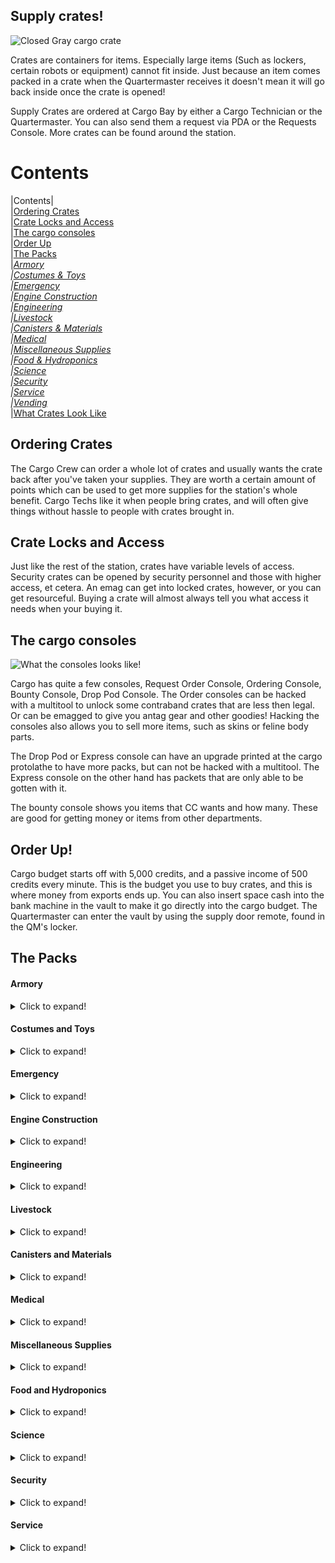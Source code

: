 ## Supply crates!
![Closed Gray cargo crate](https://cdn.discordapp.com/attachments/661373537461993474/661373554880675879/unknown.png "Closed Basic Cargo Crate")

Crates are containers for items. Especially large items (Such as lockers, certain robots or equipment) cannot fit inside. Just because an item comes packed in a crate when the Quartermaster receives it doesn't mean it will go back inside once the crate is opened!

Supply Crates are ordered at Cargo Bay by either a Cargo Technician or the Quartermaster. You can also send them a request via PDA or the Requests Console. More crates can be found around the station.

# Contents
|Contents|
</br>
|[Ordering Crates](#ordering-crates)</br>
|[Crate Locks and Access](#crate-locks-and-access)</br>
|[The cargo consoles](#the-cargo-consoles)</br>
|[Order Up](#order-up)</br>
|[The Packs](#the-packs)</br>
|*[Armory](#armory)</br>
|[Costumes & Toys](#costumes-and-toys)</br>
|[Emergency](#emergency)</br>
|[Engine Construction](#engine-construction)</br>
|[Engineering](#engineering)</br>
|[Livestock](#the-packs)</br>
|[Canisters & Materials](#canisters-and-materials)</br>
|[Medical](#medical)</br>
|[Miscellaneous Supplies](#miscellaneous-supplies)</br>
|[Food & Hydroponics](#food-and-hydroponics)</br>
|[Science](#science)</br>
|[Security](#security)</br>
|[Service](#service)</br>
|[Vending](#vending)*</br>
|[What Crates Look Like](#what-crates-look-like)

## Ordering Crates
The Cargo Crew can order a whole lot of crates and usually wants the crate back after you've taken your supplies. They are worth a certain amount of points which can be used to get more supplies for the station's whole benefit. Cargo Techs like it when people bring crates, and will often give things without hassle to people with crates brought in.

## Crate Locks and Access
Just like the rest of the station, crates have variable levels of access. Security crates can be opened by security personnel and those with higher access, et cetera. An emag can get into locked crates, however, or you can get resourceful. Buying a crate will almost always tell you what access it needs when your buying it.

## The cargo consoles
![What the consoles looks like!](https://cdn.discordapp.com/attachments/661373537461993474/661429881372147748/unknown.png "Each console")

Cargo has quite a few consoles, Request Order Console, Ordering Console, Bounty Console, Drop Pod Console.
The Order consoles can be hacked with a multitool to unlock some contraband crates that are less then legal. Or can be emagged to give you antag gear and other goodies! Hacking the consoles also allows you to sell more items, such as skins or feline body parts.

The Drop Pod or Express console can have an upgrade printed at the cargo protolathe to have more packs, but can not be hacked with a multitool. The Express console on the other hand has packets that are only able to be gotten with it.

The bounty console shows you items that CC wants and how many. These are good for getting money or items from other departments.

## Order Up!

Cargo budget starts off with 5,000 credits, and a passive income of 500 credits every minute. This is the budget you use to buy crates, and this is where money from exports ends up. You can also insert space cash into the bank machine in the vault to make it go directly into the cargo budget. The Quartermaster can enter the vault by using the supply door remote, found in the QM's locker.

## The Packs

#### Armory

<details>
  <summary>Click to expand!</summary>
 
|Name                                            |Cost|Contents                          |Access Required|Notes                                      |
|:----------------------- |:--------------------------|:---------------|:------------------------------------------|:--|
|Bulletproof Armor Crate                         |1250|Bullet Proof Vests - 3             |Armory         |                                           |
|Bulletproof Helmet Crate                        |1250|Bullet Proof Helmet - 3            |Armory         |                                           |
|Chemical Implants Crate                         |1700|Remote Chemical implants - 5       |Armory         |Comes with an implanter in the box         |
|Combat Knives Crate                             |3200|Combat Knifes - 3                  |Armory         |                                           |
|Combat Shotguns Crate                           |8000|Automatic Combat Shotgun - 3 </br> Bandolier - 3 </br> Box of 12g - 1 </br> Box of Buckshot - 1 |Armory|The shotguns themselves come pre-loaded, just needs to be chambered|
|DRAGnet gun Crate                               |3250|DRAGnet gun - 2                    |Armory         |                                           |
|Energy Guns Crate                               |3250|Energy Gun - 3                     |Armory         |                                           |
|Exile Implants Crate                            |1050|Exile implant - 5                  |Armory         |Comes with an implanter in the box, useless without admins to make an away mission                                                                                            |
|Mindshield Implants Crate                       |4000|Mindshield Implants - 3            |Armory         |Likely will end up needing 3-4 of these in convertion based game mode.                                                                                                   |
|Tracking Implants Crate                         |1050|Tracking Implant - 4 </br> .38 TRAC reloaders - 3              |Armory         | Comes with an implanter in the box        |
|Incendiary Weapons Crate                        |1750|Fully made flamer - 1 </br> Plasma tank - 3 </br> Box of Dragon Breath - 1 <br/> Grenade Incendiary - 3                                                                       |Heads |Flamer doesn't come loaded.                  |
|Personal Miniature Energy Guns                  |3000|Miniature Energy gun - 3           |Armory         |                                           |
|Reflector Vest Crate                            |2000|Reflector Vest       - 2           |Armory         |Shockingly cheap traitor goal              |
|Riot Armor Crate                                |1750|Riot Vests - 3                     |Armory         |                                           |
|Riot Helmets Crate                              |1750|Riot Helmets - 3                   |Armory         |                                           |
|Riot Shields Crate                              |2200|Riot Shields  - 3                  |Armory         |                                           |
|Riot Shotgun Crate                              |6500|Riot Shotgun  - 3        </br> Box of rubber shot - 1   </br> Box of Beanbag - 1                                                                                        |Armory|The shotguns themselves come pre-loaded, just needs to be chambered |
|Russian Surplus Crate                           |5000|Ration Pack</br>Stripper Clip (7.62mm)</br>Ammo Storge Toolbox</br>Russian Armor Vest</br>Russian Armor Helmet</br>Russian Shoes</br>Combat Gloves</br>Sovit Jumpsuit</br>Sovit Turtleneck Jumpsuit</br>Russian Balaclava</br>Russian Ushanka</br>Russian Coat</br>Bolt Action Rifle              |Armory & Console Needs to be hacked|Only picks ten items inside the crate.   |
|SWAT Crate                                      |6000|NT Swat Helmets  - 2 </br> SWAT Suits - 2 </br> Combat gloves - 2 </br> SWAT sec Hailers - 2 </br> Combat Belt - 2 |Armory         |The SWAT suit and helmets are space proof  |
|SWAT tatical tasers Crate                       |7000|SWAT Tasers  - 2                   |Armory        |                                           |
|WoodStock Classic Shotguns Crate                |3000|Four Round shotgun  - 3            |Armory         |Already loaded but needs to be chambered       |
|WT-550 Semi-Auto Rifle Crate                    |2550|WT-550 Semi Auto rifle   - 2       |Armory        |Pre loaded with lethals                    |
|WT-550 Semi-Auto SMG Ammo Crate                 |1750|WT-550 rifle Lethal Ammo  - 4      |Armory        |                                           |
|WT-550 Semi-Auto SMG Non-Lethal Ammo Crate      |1750|WT-550 rifle None Lethal Ammo  - 4 |Armory        |                                           |
|WT-550 Semi-Auto SMG Special Ammo Crate         |3000|WT-550 rifle Incendiary Ammo  - 2  </br> WT-550 rifle AP Ammo  - 2 |Armory        |                                           |                                         |
</details>

#### Costumes and Toys
<details>
  <summary>Click to expand!</summary>
 
|Name                                            |Cost|Contents                          |Access Required|Notes|
|:----------------------- |:--------------------------|:---------------|:------------------------------------------|:--|
|Collectable Hats Crate                         |20000|Collectable Hat That can be one of -</br>Chef</br>Paper</br>Tophat</br>Captain</br>Beret</br>Welding</br>Flatcap</br>Pirate</br>Kitty</br>Rabbet Ears</br>Wizard</br>Hardhat</br>HoS</br>HoP</br>Thunderdome</br>SWAT</br>Slime</br>Xenom</br>Ultra Rare Pete's hat!             ||You only get 3 random items in this list                                           |
|Contraband Crate                                |3000|Contraband Posters</br>Life Weed</br>Cannabis</br>Life Cannabis</br>Zoompill Bottle</br>Happypill Bottle</br>LSDpill Bottle</br>Aranesppill Bottle</br>Stimulantpill Bottle</br>Deck of Syndicate Cards</br>Tacticool Jumpsuit</br>Tactical Jumpsuit</br>Bottle of Absinthe</br>Gun Suppressor</br>Shady Slims Smokes</br>Syndicate Smokes</br>Syndicate Gas Mask</br>Golden Necklace</br>Donksoft Vender Restock Unit</br>Amputation Arcade Game           |Console Needs to be hacked|    You only get 5 random items in this pack      |
|Foam Force Crate                                |1000|Foam Shotgun - 8                  ||Preloaded just needs to be chambered|
|Foam Force Pistols Crate                        |4000|Foam Pistol - 2</br> Foam Pistol Magazine - 2      |Console Needs to be hacked|Pistols come pre-loaded                     |
|Hilarious Firing Pin Crate                      |5000|Clown Firing Pin - 1              |Console Needs to be hacked|                   |
|Laser Tag Crate                                 |3500|Red Laser Tag Gun - 3</br> Blue Laser Tag Gun - 3</br> Red Laser Tag Armor - 3</br> Blue Laser Tag Armor - 3</br>Red Laser Tag Helmet - 3</br>Blue Laser Tag Helmet - 3                 |         |                                                                                            |
|Laser Tag Firing Pins Crate                     |3000|Laser Fireing Pins - 6           |Console Needs to be hacked|Has three blue and three red armor linking firepins                                                                                                  |
|Toy Crate                                       |5000|Random prizes usually found in arcade machines. </br>Donksoft Vender Restock            |         |Only 5 items in said crate. No pushies       |
|Plush Crate                                     |1500|Random Plushie  - 5      |       |                 | |
|Formalwear Crate                                |4750|Black Tango Dress - 1</br>Formal Assistant Jumpsuit - 2</br>Blue suit - 1</br>Blue Suit Jacket - 1</br>Purple Suit - 1</br>Purple Suit Jacket - 1</br>Black Suit - 1</br>Black Suit Jacket - 1</br>Waistcoat - 1</br>Blue Tie - 1</br>Red Tie - 1</br>Black Tie - 1</br>Bowler Hat - 1</br>Fedora-1</br>Flat Cap - 1</br>Beret - 1</br>Top-Hat - 1</br>Laceup Shoes - 3</br>Charcoal Suit - 1</br>Navy Suit - 1</br>Burgundy Suit - 1</br>Checkered Suit - 1</br>Tan Suit - 1</br>Lipstick (of random color) - 1   |         |                                           |
|Original Costume Crate                          |1750|Snowman Suit - 1</br>Snowman Suit Head - 1</br>Chicken Suit - 1</br>Chicken Suit Head - 1</br>Monkey Suit - 1</br>Monkey Mask - 1</br>Cardborg Suit - 1</br>Cardborg Helmet - 1</br>Xeno Suit - 1</br>Xeno Suit Head - 1</br>Corgi Costume - 1</br>Carp Costume - 1</br>Bee Costume - 1               |         |     |
|Standard Costume Crate                          |1300|Giggles Von Honkerton - 1</br>Clown Shoes - 1</br>Clown Wig and Mask - 1</br>Clown Suit - 1</br>Bike Horn - 1</br>Mime's Outfit - 1</br>Black Shoes - 1</br>White Gloves - 1</br>Mime Mask - 1</br>French Beret - 1</br>Suspenders - 1</br>Bottle of Nothing - 1</br>Parcel Parceaux - 1             |Theatre          |                                           |
|Wizard Costume Crate                            |2000|Fake Wizard Hat - 1</br> Fake Wizard Robe - 1</br> Sandles - 1</br>Wizard Staff - 1      |       |                 | |
</details>

#### Emergency

<details>
  <summary>Click to expand!</summary>
 
|Name                                            |Cost|Contents                          |Access Required|Notes                                      |
|:----------------------- |:--------------------------|:---------------|:------------------------------------------|:--|
|Biker Gang Kit                                  |2500|ATV - 1</br>ATV Key - 1</br>Spray Can - 2</br>Leather Overcoat - 1</br>Black Gloves - 1</br>Gray Soft Cap - 1</br>Skull Bandana - 1             |Console Needs to be hacked    |                                           |
|Biological Emergency Crate                      |2000|Biohood - 2</br> Biosuit - 2</br>Bio Bag - 1</br>Antiviral Syringe - 2</br>Nitrile Gloves - 2           |         |                                           |
|Emergency Bot/Internals Crate                   |2750|Medibot - 2</br>Floorbot - 2</br>Air Tank - 5</br>Gas Mask - 5          |         |                                           |
|Emergency Medical Supplies                      |10000|Box of Bodybags - 2</br>Heath HUD - 1</br>Loaded Defibrillator - 1</br>Medical Belt - 1</br>Toxin First Aid Kit - 1</br>O2 First Aid Kit - 1 </br>Brute First Aid Kit - 1</br>Burn Treatment Kit - 1</br>Glass Bottle of Toxins - 2</br> Storge Box of Medipens - 1           |         |                                           |
|Emergency Medical Supplies (Lite)               |2800|Box of Bodybags - 1</br>Stack of Gauze - 2</br>Health Analyzer - 2</br> Advanced Health Analyzer - 1</br>First Aid Kit -1</br>Spray of Styptic - 1 </br>Spray of Silver Sulfadiazine - 1</br>Spray of Synthflesh - 1</br>Glass Bottle of Charcoal - 2</br>Glass Bottle of Toxins - 1</br>Epinephrine Medipens - 4          |         |                                           |
|Emergency Radiation Protection Crate            |2500|Radiation Hood - 2</br>Radiation Suit - 2</br>Geiger Counter - 2</br>Radiation Treatment Deluxe Pill Bottle - 1</br>Radiation Treatment Kit - 1           |         |                                           |
|Emergency RCDs                                  |1500|RCD - 2           |         |The RCDs dont come loaded                                     |
|Explosive Emergency Crate                       |1500|Bomb Protection Hood - 1</br>Bomb Protection Suit - 1</br>Screwdriver - 1</br>Multitool - 1</br>Wirecutters - 1</br>           |         |                                           |
|Firefighting Crate                              |1200|Fire Fighter Suit - 2</br> Red Hard Hat - 2</br>Gas Mask - 2</br>Flashlight - 2</br>Red Air Tank - 2</br>Advanced Fire Extinguisher - 2           |         |                                           |
|Firefighting Tank Backpack                      |1000|Atmos Watertank - 1           |Atmospheric|                                           |
|Internals Crate                                 |1000|Gas Mask - 3</br>Breath Mask - 3</br>Air Tank - 3</br>Emergency Oxygen Tank - 3           |         |                                           |
|Metal Foam Grenade Crate                        |1500|Metal Foam Grenades - 14           |         |                                           |
|MRE Packs (Emergency Rations)                   |1000|MRE Menu One - 2 </br> MRE Menu Two - 2</br>  MRE Menu Three - 1</br>  MRE Menu Four - 1      |         |                                           |
|NULL Crate                                      |20000|Worth of 30TC of gear found in a uplink           |Must Emag the Console|                                           |
|Plasmaman Space Envirosuits                     |4000|Plasmaman Space Suit - 2 </br> Plasmama Space Hemlet - 2           |EVA|                                           |
|Plasmaman Supply Kit                            |2000|Plasmaman Suit - 2 </br> Plasmama Space Hemlet - 2</br> Plasmaman Internals - 2           |EVA|                                           |
|Radiation Protection Crate                      |1300|Radiation Hood - 2</br>Radiation Suit - 2</br>Geiger Counter - 2</br> Bottle of Vodka - 2 </br> Shot glasses - 2           |         |                                           |
|Space Suit Crate                                |1500|Space Suit - 2</br> Space Hemlet - 2</br>Breath Mask - 2           |         |                                           |
|Space Suits (Fragile)                           |1200|Air Tank - 2</br>Gas Mask -2</br>Soft Space Suit Helmet - 2</br> Soft Space Suit -2           |         |                                           |
|Spare EVA Jetpacks                              |2000|EVA Grade Jectpacks - 3           |  EVA   |                                           |
|Special Ops Supplies                            |2200|Box of EMPs - 1</br>Smoke Grenade - 3</br>Sleepy Pen - 1</br>Incendiary Grenade - 1           |Must Emag the Console|                                           |
|Weed Control Crate                              |1800|Gas Mask - 1</br>Scythe - 1</br>Spray Bottle of Plant-B-Gone - 2</br>Anti-Weed Grenade - 2           |Hydroponics|                                           |

</details>

#### Engine Construction

<details>
  <summary>Click to expand!</summary>
 
|Name                                            |Cost|Contents                          |Access Required|Notes                                      |
|:----------------------- |:--------------------------|:---------------|:------------------------------------------|:--|
|Antimatter Containment Jar Crate                |2300|Antimatter Containment Jar - 2    |               |             |
|Antimatter Control Crate                        |5200|Antimatter Controls - 1           |               |             |
|Antimatter Shielding Crate                      |2500|Antimatter Shield - 9             |               |             |
|Emitter Crate                                   |1750|Emitter - 2                       |CE             |             |
|Field Generator Crate                           |1750|Field Generator - 2               |               |             |
|Grounding Rod Crate                             |2200|Grounding Rod - 4                 |               |             |
|M.A.S.O.N RIG Crate                             |15000|M.A.S.O.N RIG - 1                |CE             |             |
|Particle Accelerator Crate                      |3750|PA Fuel Chamber - 2  </br>PA Control Box - 1</br> PA Emitter Center - 1</br>PA Emitter Left - 1</br> PA Emitter Right - 1</br>PA Power Boc - 1</br>PA End Cap - 1                      |               |             |
|Radiation Collector Crate                       |2750|Radiation Collector - 3           |               |             |
|Singularity Generator Crate                     |6000|Singularity Generator - 1         |               |             |
|Solar Panel Crate                               |2850|Solar Assemblies - 21</br>Solar-Control Circuit Board - 1</br>Solar Tracker - 1</br>Solar Power Guide Paper - 1         |               |             |
|Supermatter Shard Crate                         |10000|Supermatter Shard - 1            |CE             |             |
|Tesla Coil Crate                                |3500|Tesla Coil - 4                    |               |             |
|Tesla Generator Crate                           |7000|Tesla Generator - 1               |               |             |

</details>

#### Engineering

<details>
  <summary>Click to expand!</summary>
 
|Name                                            |Cost|Contents                          |Access Required|Notes                                      |
|:----------------------- |:--------------------------|:---------------|:------------------------------------------|:--|
|Anti-breach Shield Projector Crate              |2500|Anti-breach Shield Projector - 2   |               |             |
|Conveyor Assembly Crate                         |750 |Conveyor Belts - 15 </br>Instruction Book - 1           |               |             |
|Engineering Gear Crate                          |1500|Toolbelts - 3</br> High-Visibility Vests - 3</br> Welding Helmets - 3</br> Hardhats - 3</br>Meson Goggles - 2             |           |             |
|Engineering Hardsuit                            |2250|Engineering Hardsuit - 1</br> Air Tank - 1</br> Gas Mask - 1                       |Engineering|             |
|Atmospherics Hardsuit                           |5000|Atmospherics Hardsuit - 1</br> Air Tank - 1</br> Gas Mask - 1                |CE             |             |
|Radiation Voidsuit                              |3500|Radiation Voidsuit Helm - 1</br>Radiation Voidsuit Suit - 1</br> Air Tank - 1</br> Gas Mask - 1                |Engineering|             |
|Industrial RCD                                  |4500|Industrial RCD - 1                |CE             |             |
|Insulated Gloves Crate                          |2300|Insulated Glove - 3               |               |             |
|NT-75 Electromagnetic Power Inducers Crate      |2300|SCI Inducers - 2                  |               |Comes with cells installed   |
|P.A.C.M.A.N Generator Crate                     |2250|P.A.C.M.A.N Generator - 1         |               |Dosnt come with fuel             |
|Portable Air Pump Crate                         |3000|Air Pump - 2                      |               |             |
|Portable Scrubber Crate                         |3000|Air Scrubber - 2                  |               |             |
|Power Cell Crate                                |1000|High-Voltage Power Cell - 3      |               |             |
|Shuttle Engine Crate                            |5000|Bluespace Engine - 1              |CE             |             |
|Toolbox Crate                                   |1200|Electrical Toolbox - 3 </br>Mechanical Toolbox - 3              |               |Ectrical toolboxes can spawn insulated gloves in them         |
|Bluespace Artillery Parts                       |15000|BAP Circuitboard - 4             |               |This is needed to complete a station goal.            |
|DNA Vault Parts                                 |12000|DNA Circuitboard - 1</br>DNA Probe - 5  |               |This is needed to complete a station goal.         |
|DNA Vault Samplers                              |3000|DNA Probe - 5                     |               |             |
|Shield Generator Satellite                      |4000|Meteor Satellite - 3              |               |             |
|Shield System Control Board                     |4000|Shield System Control Board - 1   |               |             |

</details>

#### Livestock

<details>
  <summary>Click to expand!</summary>
 
|Name                                            |Cost|Contents                          |Access Required|Notes                                      |
|:----------------------- |:--------------------------|:---------------|:------------------------------------------|:--|
|Animal Feed Crate                               |1500|Wheat Plant - 50 </br> Oat Plant - 1   |               |             |
|Bird Crate                                      |4000|Talking Bird - 5                  |               |Has a 1% to spawn a clock work bird     |
|Butterflies Crate                               |5000|Butterfly - 50                    |Console Needs to be hacked|             |
|Cat Crate                                       |5000|Cat - 1</br> Collar - 1</br>      |               |             |
|Chicken Crate                                   |2000|Chicken -                         |               |             |
|Crab Rocket                                     |5000|Crab - 50                         | Drop Pod Only |             |
|Corgi Crate                                     |5000|Corgi - 1</br> Collar - 1         |               | Has 50% to spawn Lisa             |
|Exotic Corgi Crate                              |5500|Exotic Corgi - 1</br> Collar - 1  |               |             |
|Cow Crate                                       |3000|Cow - 1                           |               |             |
|Fox Crate                                       |5000|Fox - 1</br> Collar - 1           |               |             |
|Goat Crate                                      |2500|Goat - 1                          |               |             |
|Goose Crate                                     |2500|Untitled Goose - 1                |               |             |
|Pug Crate                                       |5000|Pug - 1 </br> Collar - 1          |               |             |
|Space kiwi Crate                                |2000|Space Kiwi - 1                    |               |             |
|Snake Crate                                     |3000|Poison Snake - 3                  |               |             |
|Mouse Crate                                     |2000|Mouse - 12                        |               |             |
|Security Bat Crate                              |2500|Security Bat - 5                  |               |             |

</details>

#### Canisters and Materials

<details>
  <summary>Click to expand!</summary>
 
|Name                                            |Cost|Contents                          |Access Required|Notes                                      |
|:----------------------- |:--------------------------|:---------------|:------------------------------------------|:--|
|50 Cardboard Sheets                             |1000|Cardboard Sheet - 50              |               |             |
|50 Glass Sheets                                 |850 |Glass Sheet - 50                  |               |             |
|50 Metal Sheets                                 |850 |Metal Sheet - 50                  |               |             |
|20 Plasteel Sheets                              |4700|Plasteel Sheet - 20               |               |             |
|50 Plasteel Sheets                              |9050|Plasteel Sheet - 50               |               |             |
|50 Plastic Sheets                               |950 |Plastic Sheet - 50                |               |             |
|30 Sandstone Blocks                             |800 |Sandstone Blocks - 30             |               |             |
|50 Towercap Logs                                |1000|Towercap Log - 50                 |               |             |
|50 Wood Planks                                  |1450|Wood Plank - 50                   |               |             |
|Raw Cotton Crate                                |800 |Raw Cotton - 40                   |               |             |
|Raw Cotton Crate (Bulk)                         |1300|Raw Cotton - 240                  |               |             |
|Spare RCD ammo                                  |3750|RDC ammo - 16                     |               |             |
|Loom                                            |1000|Loom - 1                          |               |             |
|BZ Canister Crate                               |7500|BZ Canister - 1                   |Toxins         |             |
|Carbon Dioxide Canister                         |3000|Carbon Dioxide Canister - 1       |               |             |
|Nitrogen Canister                               |2000|Nitrogen Canister - 1             |               |             |
|Nitrous Oxide Canister                          |2500|Nitrous Oxide Canister - 1        |Atmospherics   |             |
|Oxygen Canister                                 |1500|Oxygen Canister - 1               |               |             |
|Water Vapor Canister                            |2500|Water Vapor Canister - 1          |               |             |
|Fuel Tank Crate                                 |800 |Fuel Tank - 1                     |               |             |
|Water Tank Crate                                |600 |Water Tank - 1                    |               |             |
|Firefighting Foam Tank Crate                    |1500|Firefighting Foam Tank - 1        |               |             |
|Large Water Tank Crate                          |1200|High-Capacity Water Tank - 1      |               |             |

</details>

#### Medical

<details>
  <summary>Click to expand!</summary>
 
|Name                                            |Cost|Contents                          |Access Required|Notes                                      |
|:----------------------- |:--------------------------|:---------------|:------------------------------------------|:--|
|Bodybags                                        |1200|Boxes of Bodybags - 4             |               |             |
|Blood Pack Variety Crate                        |3000|Random Blood Pack - 1 </br> Synthetic Blood Pack - 2<br>AB+ Blood Pack - 1</br>AB- Blood Pack - 1 </br>A- Blood Pack - 1 </br>A+ Blood Pack - 1 </br>B+ Blood Pack - 1 </br>B- Blood Pack - 1 </br>O+ Blood Pack - 1 </br>O- Blood Pack - 1 </br>Lizard Blood Pack - 1 </br>Slime Blood Pack - 1 </br>Insect Blood Pack - 1              |               |             |
|Chemical Starter Kit Crate                      |1700|Bottle of Hydrogen - 1 </br>Bottle of Carbon - 1 </br>Bottle of Nitrogen - 1</br>Bottle of Oxygen - 1 </br>Bottle of Fluorine - 1 </br>Bottle of Phosphorus - 1 </br>Bottle of Silicon - 1 </br>Bottle of Chlorine - 1 </br>Bottle of Radium - 1 </br>Bottle of Sulphuric Acid - 1</br>Bottle of Ethanol - 1</br>Bottle of Potassium - 1</br>Science Goggles - 1</br>Dropper - 1</br>Box of Beakers - 1               |               |             |
|Defibrillator Crate                             |2500|Defibrillator - 2                 |               |Defibrillators come loaded with a cell|
|IV Drip Crate                                   |800 |IV Drip - 1                       |               |             |
|Med-Co Advanced surgery tools                   |5500|Spray of Synthflesh - 1</br>Spray of Sterilizine - 1</br>Belt of Advanced Surgical Tools - 1                 | Surgery |             |
|Surgical Supplies Crate                         |1300|Duffle Bag of Surgical Tools - 1</br>Roller Bed - 1</br>Spray of Sterilizine - 1        |Surgery    |             |
|Bruise Treatment Kit Crate                      |1000|Brute First Aid Kit - 3           |               |             |
|Burn Treatment Kit Crate                        |1000|Burn First Aid Kit - 3            |               |             |
|First Aid Kit Crate                             |1000|First Aid Kit - 4                 |               |             |
|Toxin Treatment Kit Crate                       |1000|Toxic First Aid Kit - 3           |               |             |
|Medical Hardsuit                                |2750|Medical Hardsuit - 1</br>Gas Mask - 1</br>Air Tank - 1                   |Medbay|             |
|Medical Supplies Crate                          |2500|Bottle of Charcoal - 2</br>Bottle of Epinephrine - 2</br>Bottle of Morphine - 3</br>Bottle of Toxins - 2</br>Large Beaker - 2</br>Insulin Pill - 4</br>Stack of Medical Gauze - 1</br>Box of Beaker - 1</br>Box of Spray Bottle - 1</br>Box of Syringes - 1</br>Box of Bodybags - 1</br> Pill Bottle of Stimulants - 1|               |             |
|Medical Sprays                                  |2250|Spray of Synthflesh - 2</br>Spray of Sterilizine - 2</br>Spray of Silver Sulfadiazine - 2</br>Spray of Styptic - 2                          |               |             |
|Mixed Medical Kits                              |1250|Burn First Aid Kit - 1</br>Burn First Aid Kit - 1</br>First Aid Kit - 1</br>Toxic First Aid Kit - 1</br>Oxygen Deprivation First Aid Kit - 1                 |         |             |
|Oxygen Deprivation Kit Crate                    |1000|Oxygen Deprivation First Aid Kit - 3    |               |             |
|Radiation Treatment Crate Deluxe                |3500|Geiger Counter - 2</br>Pill Bottle of Antirad Plus - 1</br>Pill Bottle of Radiation Treatment Deluxe - 1</br>Radiation First Aid Kit - 2           |               |             |
|Virus Crate                                     |2500|Bottle of Flu - 1</br>Bottle of Common Cold - 1</br>Bottle of Random Virus - 4</br>Bottle of Fake Gibs - 1</br>Bottle of Magnitis - 1</br>Bottle of Pierrot Throat - 1</br>Bottle of Brainrot - 1</br>Bottle of Anxiety - 1</br>Bottle of Beesease - 1</br>Box of Beakers - 1</br> Box of Syringes - 1</br>Bottle of Unstable Mutagen - 1      |CMO            |             |
|Virus Containment Crate                         |3000|Medibot - 1</br>Bio hood - 2</br>Bio Suit - 2</br>Anti-Viral Syringe - 4</br>Box of Syringe - 1</br>Box of Beakers - 1                 |Medbay|             |

</details>

#### Miscellaneous Supplies

<details>
  <summary>Click to expand!</summary>
 
|Name                                            |Cost|Contents                          |Access Required|Notes                                      |
|:----------------------- |:--------------------------|:---------------|:------------------------------------------|:--|
|Art Supplies                                    |800 |Easel - 2</br>Cavas 19x19 - 2</br>Cavas 23x19 - 2</br>Cavas 23x23 - 2</br>Box of Crayons - 2</br>White Crayon - 2</br>Rainbow Crayon                  |               |             |
|Book Crate                                      |1500|Random Book - 3</br> Random Manula - 3</br>Codex Gigas - 1                |               |             |
|Bureaucracy Crate                               |1500|Moveable Chestdrawer - 1</br>Camera Film - 1</br>Hand Labeler - 1</br>Hand Labeler Refill - 2</br>Paper Bin - 1</br>Four Colour Pen - 2</br>Pen - 1</br>Blue Pen - 1</br>Red Pen - 1</br>Blue Folder - 1</br>Red Folder - 1</br>Yellow Folder - 1</br>Clipboard - 2</br>Approved Stamp - 1</br>Denied Stamp - 1</br>Briefcase - 1             |               |             |
|Captain Pen                                     |5000|Captain Pen - 1                   |Captain        |             |
|Calligraphy Crate                               |730 |Box of Fountain Pens  - 1</br>Paper Bin - 1             |               |             |
|Freelance Paper work                            |700 |Fountain Pen - 1</br>Freelance Paper Work - 20             | Filling out the paper work and sending it back will make 2400 credits.    |             |
|Bedsheet Crate (R)                              |2000|Random Bed Sheet - 8              |               |             |
|Bedsheet Crate (C)                              |1250|Bed Sheet Red - 1</br>Red Bed Sheet Blue - 1</br>Yellow Bed Sheet - 1</br>Green Bed Sheet - 1</br>Purple Bed Sheet - 1</br>Brown Bed Sheet - 1</br>Black Bed Sheet - 1</br>Rainbow Bed Sheet - 1                   |               |             |
|Bicycle                                         |1000000|Bicycle - 1                    |               |             |
|Big Band Instrument Collection                  |1250|Violin - 1</br>Guitar - 1</br>Glockenspiel - 1</br>Accordion - 1</br>Saxophone - 1</br>Trombone - 1</br>Recorder - 1</br>Harmonica - 1</br>Grand Piano - 1                   |               |             |
|Casino Crate                                    |5000|Battle Arcade Game Circuitboard - 2</br>Orion Trail Arcade Game Circuitboard - 2</br>Minesweeper Arcade Game Circuitboard - 2</br>Slots Game Circuitboard - 6                   |        |             |
|Coin Crate                                      |3000|Silver Coin - 10                  |Console Needs to be hacked|             |
|Dirty Magazines                                 |12000|.357 Speed Loader</br>9mm magazine</br>Point 45 Cleaner Rounds|Must Emag the Console| Only 3 items in said crate           |
|Candle Crate                                    |850 |Box of Candles - 2</br>Box of Crayons - 1                   |        |             |
|Diamond Ring                                    |10000|Diamond Ring Box - 1                   |        |             |
|Exotic Footwear Crate                           |4337|Foot Wraps - 2</br>Foot Wraps Silver - 2</br>Foot Wraps Red - 2</br>Foot Wraps Blue - 2</br>Clown Shoes -1</br>Kindle Kicks - 1                   |        |             |
|Funeral Supplies                                |1200|Burial Clothing - 1</br>Box of Candles - 2</br>Harebell Flowers - 2</br>Lily Flowers - 2</br>Geranium Flowers - 2</br>Box of Crayons - 1</br>Paper Bin - 1                  |        |             |
|Jewelry Crate                                   |5000|Golden Neckless - 1</br>Gold Ring Box - 1</br>Silver Ring Box - 1                   |        |             |
|Jukebox                                         |10000|Jukebox - 1                       |               |             |
|Loot Box                                        |15000|Detla Locked Puzzle - 1          |Console Needs to be hacked|             |
|Potted Plants Crate                             |730 |Potted Plant - 5                  |               |             |
|Religious Supplies Crate                        |4000|Bible - 2</br>Bottle of Holy Water - 2</br>Chaplain Hoodie - 2</br>              |               |             |
|Shower Supplies                                 |1000|Towl - 6</br>Rubber Duck - 2</br>Bar of NT Soap - 1              |               |             |
|Exotic Carpet Crate                             |7000|Carpet Blue - 100</br>Carpet Red - 100</br>Carpet Cyan - 100</br>Carpet Green - 100</br>Carpet Orange - 100</br>Carpet Purple - 100</br>Carpet Black-Red - 100</br>Carpet Royal Blue - 100</br>Carpet Monochrome - 100             |               |             |
|Premium Carpet Crate                            |1350|Carpet - 100</br>Carpet Black - 100</br>Carpet Monochrome - 100</br>Carpet Black-Red - 100              |               |             |
|High-traction Floor Tiles                       |2000|High-traction Floor Tile - 60                    |               |             |
|Lewd Crate                                      |5250|Dildo - 2</br>Kink Vender Refill - 2</br>Maid Outfit - 2</br>Shock Collar - 2</br>Kinky Hand Cuffs - 2</br>Kitty Ears - 2</br>Pill Bottle of Penis Enlargement - 1</br>Keg of Aphro - 1      |Console Needs to be hacked|Cronic             |
|Lewd Deluxe Keg                                 |7500|Keg of Strong Aphro - 1          |Console Needs to be hacked| Hexacroc  |

</details>

#### Food and Hydroponics

<details>
  <summary>Click to expand!</summary>
 
|Name                                            |Cost|Contents                          |Access Required|Notes                                      |
|:----------------------- |:--------------------------|:---------------|:------------------------------------------|:--|
|Burger Combo #2                                 |3200|Big Bite Burger - 1</br>Cheese Burger - 1</br>Fries- 1</br>Packet of Ketup - 2</br>Nugget - 4</br>Random Plushie - 1              |               |             |
|Candy Crate                                     |2500|Candy Bar</br>Lollipop</br>Gumball</br>Chocolate Egg</br>Donut</br>Cookie</br>Suger Cookie</br>Mint</br>Spider Lollipop</br>Chocolate Coin</br>Fudge Dice</br>Chocolate Orange</br>Honey Nut Bar</br>Tiny Chocolate</br>Space Twinkie</br>Cheesie Honkets</br>Syndi-Cake</br>Skull Cookie</br>Coffin Cookie</br>Candy Corn</br>Candied Apple</br>Chocolate Bar</br>Candy Heart</br>Box of Tiny Chocolate</br>Box of Donuts                   |               |Only 10 items in said crate.|
|Fiesta Crate                                    |2750|Sombrero - 1</br>Red Cloak - 1</br>Fake Moustache - 1</br>Taco - 2</br>Taco Plain - 2</brEnchiladas - 2</br>Carne Burrito - 1</br>Chessy Burrito - 1</br>Packet of Capsaicin - 2              |               |             |
|Pizza Crate                                     |6000|Box of Margherita Pizza - 1</br>Box of Mushroom Pizza - 1</br>Box of Meat Pizza - 1</br>Box of Vegetable Pizza - 1</br>Box of Pineapple Pizza - 1             |               |5% To spawn an Anomalous Pizza Box|
|Food Crate                                      |1000|Bag of Flour - 2</br>Bag of Rice - 2</br>Jug of Milk - 2</br>Jug of Soy Milk - 1</br>Carten of Eggs - 2</br>Salt Shaker - 1</br>Pepper Mill - 1</br>Bottle of Enzyme - 1</br>Bottle of Sugar - 1</br>Slab of Monkey Meat -3</br>Banana - 3               |               |             |
|Fruit Crate                                     |1500|Lime</br>Orange</br>Banana</br>Watermelon</br>Apple</br>Berries</br>Lemon</br>Pineapple</br>Cherries</br>Grapes</br>Green Grapes</br>Eggplant</br>Strawberry</br>Peach                |               |Only 15 items in said crate.|
|High-yield Clown-grade Cream Pie Crate          |6000|Duffle Bag of Cream Pies - 1      |Console Needs to be hacked & Theater | |
|Meat Crate (Exotic)                             |2000|Slab of Slime Meat</br>Slab of Killer Tomato Meat</br>Slab of Bear Meat</br>Slab of Xeno Meat</br>Slab of Spider Meat</br>Slab of Human Meat</br>Spider Leg</br>Raw Bacone</br>Slab of Carp Meat                 |               |Only 15 items in said crate.|
|Meat Crate (Fresh)                              |2150|Box of Monkey Cubes - 1</br>Cable Cuffs - 1</br>IV Drip - 1</br>Beaker of Cryoxadone - 2                   |Console Needs to be hacked|             |
|Meat Crate 'Synthetic'                          |1200|Slab of Meat Product Meat - 12</br>Slab of Imitation Carp Meat - 4                 |               |             |
|Mixed Ingredient Boxes                          |2300|Box of Mixed Ingredients - 4      |               |             |
|Vegetable Crate                                 |1300|Chili</br>Corn</br>Tomato</br>Potato</br>Carrot</br>Chanterelle</br>Onoin</br>Pumpkin                     |               |Only 15 items in said crate.|
|Beekeeper Suit Crate                            |1300|Beekeeper Suit - 2</br>Beekeeper Hood - 2                           |               |             |
|Beekeeping Starter Crate                        |1800|Bee Box - 1</br>Honey Frame - 4</br>Queen Bee - 1</br>Beekeeper Suit - 1</br>Beekeeper Hood - 1</br>Fly Swatter - 1                   |               |             |
|Hydroponics Backpack Crate                      |1200|Watertank Backpack - 1            |Hydroponics    |             |
|Maintenance Garden Crate                        |2700|Portable Seed Maker - 1</br>Pest Spray - 1</br>Sandstone Block - 20</br>Bucket - 1</br>Bottle of Ammonia - 2</br>Hatchet - 1</br>Cultivator  - 1</br> Plant Analyzer - 1</br>Botanic Leather Gloves - 1</br>Flashlight - 1</br>Carrot Seeds - 2</br>Tower Cap Seeds - 2</br>Watermelon Seeds - 2</br>Grass Seeds - 2             |               |             |
|Seeds Crate                                     |1250|Chili Seeds - 1</br>Berry Seeds - 1</br>Corn Seeds - 1</br>Eggplant Seeds - 1</br>Tomato Seeds - 1</br>Soya Seeds - 1</br>Wheat Seeds - 1</br>Rice Seeds - 1</br>Carrot Seeds - 1</br>Sunflower Seeds - 1</br>Chanter Seeds - 1</br>Potato Seeds - 1</br>Surgarcane Seeds - 1</br>Ambrosia Seeds - 1        |    |             |
|Seeds Crate (Exotic)                            |1500|Nettle Seeds - 1</br>Replicapod Seeds - 3</br>Plump Seeds - 1</br>Liberty Seeds - 1</br>Amanita Seeds - 1</br>Reishi Seeds - 1</br>Banana Seeds - 1</br>Egg-Plant Seeds - 1</br>Random Seeds - 2               |               |             |
|Hunting Gear                                    |3500|Flat Cap - 1</br>Captain Wintercoat - 1</br>Bottle of Cognac - 1</br>Havana Cigar Box - 1</br>White Gloves - 1</br>Curator Jumpsuit - 1</br>Wood Stock Shotgun - 1          |Console Needs to be hacked & Armory|Shotgun is loaded with lethals             |
|Party Equipment                                 |2000|Box of Drinking Glasses - 1</br>Shaker - 1</br>Bottle of Patron - 1</br>Bottle of Goldshlager - 1</br>Bottle of Ale - 2</br>Bottle of Beer - 4</br>Glowstick - 1</br>Red Glowstick - 1</br>Blue Glowstick - 1</br>Cyan Glowstick - 1</br>Orange Glowstick - 1</br>Yellow Glowstick - 1</br>Pink Glowstick - 1                     |               |             |
|Surplus Valentine Crate                         |3000|Heart Candy Box - 2</br>Poppy Flower - 3</br>Candy Heart - 5</br> Valentine Card - 3                    |Console Needs to be hacked|             |

</details>

#### Science

<details>
  <summary>Click to expand!</summary>
 
|Name                                            |Cost|Contents                          |Access Required|Notes                                      |
|:----------------------- |:--------------------------|:---------------|:------------------------------------------|:--|
|Advanced Alien Alloy Crate Crate                |150000|Abductor Alloy - 1               | Drop Pod Only & Console must be Emagged |             |
|Chemistry Beakers Crate                         |1500|Small Beaker - 4</br>Large Beaker - 3</br>Plastic Beaker - 2</br>Cryo Beaker - 1</br>Metamaterial Beaker - 1</br>Dropper - 3</br>Latex Glove - 2                  |               |             |
|Circuit Crate (Odysseus)                        |1500|Odysseus Main Circuitboard - 1</br>Odysseus Peripherals Circuitboard - 1                  |Robotics       |             |
|Circuit Crate (Ripley APLU)                     |1200|Ripley Main Circuitboard - 1</br>Ripley Peripherals Circuitboard - 1</br>Ripley Build and Repair Manual - 1                |Robotics       |             |
|Circuitry Starter Pack Crate                    |1000|Integrated Circuit Printer - 1</br>Integrated Circuit Analyzer - 1</br>Integrated Circuit Debugger - 1</br>Integrated Circuit Wirer - 1               |               |             |
|Glass Blower Kit Crate                          |1000|Glass Blowing Tool Kit - 2</br>Glass Blowing Rod - 2                |               |             |
|Monkey Cube Crate                               |1500|Box of Money Cubes - 1            |               |             |
|Nitrile Gloves Crate                            |1500||Nitrile Gloves - 2               |               |             |
|Nuke Defusal Kit                                |7500|NT Nuke Core Box - 1</br<NT Nukie Screwdriver - 1</br>NT Nuke Core Manual - 1                   | Drop Pod Only |             |
|Plasma Assembly Crate                           |1800|Plasma Tank - 3</br>Igniter - 3</br>Prox-Sensor - 3</br>Timer - 3                   |Toxins         |             |
|Relic Crate                                     |1000|Relic - 2                         | Console Needs to be hacked |             |
|Robotics Assembly Crate                         |1500|Prox-Sensor - 3</br>Electrical Toolbox- 1</br>Vox of Flashes - 1</br>High-Voltage Power Cell - 2                     |Robotics       |             |
|RPED crate                                      |1500|T1 Parts Loaded RPED - 1          |               |             |
|Shield Generator Crate                          |2000|Shield Wall Generator - 4         |Teleporter     |             |
|Slime Core Crate                                |1000|Gray Slime Core - 1               |Xenobiology    |             |
|Supermatter Extraction Tools Crate              |7500|Suppermatrer Core Box - 1</br>Suppermatter Hemostat - 1</br>Suppermatter Scalpel - 1</br>Suppermatter Extraction Manual - 1       | Must Emag the Console |             |
|Tablet Crate                                    |1500|Cargo Tablet - 5                  |               |             |
|Tank Transfer Valves Crate                      |6000|Tank Transfer Valve - 2           |RD             |             |
|Tech Slug Ammo Shells                           |1700|Box of Tech-Slugs - 2             |               |Unmade ammo  |

</details>

#### Security

<details>
  <summary>Click to expand!</summary>
 
|Name                                            |Cost|Contents                          |Access Required|Notes                                      |
|:----------------------- |:--------------------------|:---------------|:------------------------------------------|:--|
|Ammo Crate - General Purpose                    |2500|WT-550 rifle Lethal Ammo  - 2</br>Box of Buckshot - 3</br> Box of Rubbershot - 3</br> .38 TRAC - 1</br> .38 Hotshot - 1</br>.38 Icebox - 1              | Securiy       |             |
|Armor Crate                                     |1200|Armor Vest - 3                    |Security       |             |
|Disabler Crate                                  |1300|Disabler Gun - 3                  |Security       |             |
|Forensics Crate                                 |1800|Box of Evidence Bags - 1</br> Detective Scanner - 1</br>Camera - 1</br>Tape Recorder - 1</br>White Crayon -1</br>Detective Fedora - 1               |Security       |             |
|Helmets Crate                                   |1200|Armor Helmet - 3                  |Security       |             |
|Laser Crate                                     |1750|Laser Blaster - 3                 |Security       |             |
|Russian Surplus Clothing                        |5750|Russian Security Jumpsuit - 2</br>Combat Boots - 2</br>Ushanka - 2</br>Bullet Proof Vest - 2</br>Bullet Proof Helmet - 2</br>Combat Gloves - 2</br>Gas Mask - 2             |Security & Console Needs to be hacked      |             |
|Russian Minutemen Gear                          |5500|Russian Security Jumpsuit - 1</br>Combat Boots - 1</br>Ushanka - 1</br>Bullet Proof Vest - 1</br>Bullet Proof Helmet - 1</br>Combat Gloves - 1</br>Gas Mask - 2</br>Mosin - 1</br>7.62 Clip - 1              |Console Needs to be hacked      |             |
|Sec Hardsuit                                    |3000|Security Hardsuit - 1</br>Air Tank - 1</br>Gas Mask - 1                   |Security       |             |
|Security Barrier Grenades                       |2000|Barrier Grenade - 4               |Security       |             |
|Security Clothing Crate                         |3250|Navy Blue Security Jumpsuit - 2</br>Security Jumpsuit - 2</br>Navy Beret - 2</br>Warden Navy Blue Jumpsuit - 1</br>Warden Jumpsuit - 1</br>Warden Navy Beret - 1</br>Head of Security Navy Blue Jumpsuit - 1</br>Head of Security Jumpsuit - 1</br>Head of Security Navy Beret - 1                |Security       |             |
|Security Supplies Crate                         |1200|Box of Flashbangs - 1</br>Box of Teargas - 1</br>Box of Flashes - 1</br>Box of Handcuffs - 1                     |Security       |             |
|Standard Firing Pins Crate                      |2000|Box of Fireing Pins - 2           |Security       |             |
|Standard Justice Enforcer Crate                 |6000|Justice Helm - 1</br>Sec Hailer - 1    |Security & Console Needs to be hacked      |             |
|Stun Batons Crate                               |1200|Stunbaton - 3                     |Security       |Stunbatons are loaded             |
|Taser Crate                                     |3500|Adv Taser - 3                     |Security       |Fully Charged Tasers         |
|Wall-Mounted Flash Crate                        |1000|Wall-Flash Mounting Kit - 4       |Security       |             |

</details>

#### Service

<details>
  <summary>Click to expand!</summary>
 
|Name                                            |Cost|Contents                          |Access Required|Notes                                      |
|:----------------------- |:--------------------------|:---------------|:------------------------------------------|:--|
|Cargo Packaging Crate                           |1000|Wrapping Paper - 3</br>Package Wrap - 3</br>Destination Tagger - 1</br>Hand Labler - 1         |               |             |
|Cargo Supplies Crate                            |1000|Approved Stamp - 1</br>Denied Stamp - 1</br>Export Scanner - 1</br>Destinatio Tagger - 1</br>Hand Labeler - 1</br>Toner - 2</br>Package Wrap - 2               |               |             |
|MULEbot Crate                                   |2000|MULE Bot - 1                      |               |             |
|Shaft Miner Starter Kit                         |2500|Mini Pickaxe - 1</br>Meson Goggles - 1</br>Lesser Ore Scanner - 1</br>Mining Headset - 1</br>Ore Bag - 1</br>Explorer Suit - 1</br>Explorer Gas Mask - 1  |QM             |             |
|Build a Bar Crate                               |3750|Box of Drinking Glasses - 2</br>Matter Bin - 6</br>Manipulator - 3</br>Capacitor - 2</br>Metal Sheet - 20</br>Cable Coil - (1 to 30)</br>Dry Rag - 1</br>Barman Recipes - 1</br>Shaker - 1</br>Circuitboard Booze Dispenser - 1</br>Circuitboard Soda Dispenser - 1</br>Circuitboard Dish Drive - 1</br>Book on Throwing Glasses Without Spilling - 1   |               |             |
|Food Cart Crate                                 |1000|Food Cart - 1                     |               |             |
|Ice Cream Cart Crate                            |2750|Ice Cream Cart - 1                |               |Per-Stocked  |
|Grilling Starter Kit                            |3000|Coal - 5</br>Grill - 1            |               |             |
|Grilling Fuel Kit                               |1000|Coal - 10                         |               |             |
|Kitchen Cutlery Deluxe Set                      |10000|Sharpener - 1</br>Fork - 2</br>Knife - 4</br>Butcher Cleaver - 2</br>Rolling Pin - 1</br>Plate - 4</br>Drinking Glass - 3</br>Shot Glass - 2                   |Console Needs to be hacked|             |
|Replacement Defensive Bar Shotgun               |2200|Bar Shotgun - 1                   |Console Needs to be hacked & Bar|Loaded with Beanbag            |
|Advanced Lighting crate                         |2750|RLD - 1</br>Lamp - 2</br>Green Lamp - 1</br>Mixed Replacement Lights - 1                  |               |             |
|Replacement Lights                              |1200|Mixed Replacement Lights - 3</br>Light Replacer - 1                          |               |             |
|Advanced Sanitation Crate                       |5700|Bluespace Trashbag - 1</br>Space Cleaner Spray - 1</br>Advanced Mop - 1</br>Janucart Upgrade - 1</br>Wet Floor Holo Sign Protecter - 1                  |Janitor        |             |
|Custodial Cruiser                               |3000|Janitor Cart Keys - 1</br>Janicart - 1     |Janitor        |             |
|Janitor Backpack Crate                          |1000|Janitor Watertank Backpack - 1    |Janitor        |             |
|Janitor Supplies (Premium)                      |2700|Cluster Cleaner Grenade - 1</br>Cleaner Grenade - 3</br>Dry Rag - 1</br>Bottle of Ammonia - 3</br>Spray of Drying Agent - 1        |               |             |
|Janitorial Supplies (Standard)                  |1300|Bucket - 3</br>Mop - 1</br>Caution Sign - 3</br>Trash Bag - 1</br>>Cleaner Grenade - 3</br>Dry Rag - 1</br>NT Soap - 1</br>Spray of Space Cleaner - 1               |               |             |
|Janicart and Galoshes Crate                     |2000|Janicart - 1</br>Galoshes - 1          |               |             |

#### Vending

<details>
  <summary>Click to expand!</summary>
 
|Name                                            |Cost|Contents                          |Access Required|Notes                                      |
|:----------------------- |:--------------------------|:---------------|:------------------------------------------|:--|
|Bartending Supply Crate                         |2000|Booze-O-Mat Restock Unit  - 1</br>Coffie Restock Unit - 1</br>Book on Throwing Glasses Without Spilling - 1    |       |                 | |
|Cigarette Supply Crate                          |1500|Cigarette Restock Unit  - 1      |       |                 | |
|Games Supply Crate                              |1000|Fun-N-Games Restock Unit  - 1    |       |                 | |
|Kinkmate construction kit                       |2000|Kinkmate Restock Unit  - 1</br>Kinkmate Machine Circuitboard  - 1          |Console Needs to be hacked|      |
|Medical Vending Crate                           |2000|Wall NanoMed Vending Refill - 1</br>NanoMed Plus Vending Refill - 1                     |               |             |
|SecTech Supply Crate                            |1500|SecTech Restock Unit  - 1        |Security|                | |
|Snack Supply Crate                              |1500|Snack Restock Unit  - 1          |       |                 | |
|Softdrinks Supply Crate                         |1500|Oftdrink Restock Unit  - 1       |       |                 | |
|Autodrobe Supply Crate                          |1500|Autodrobe Restock Unit  - 1      |       |                 | |
|Cargo Wardrobe Supply Crate                     |750 |CargoDrobe Restock Unit  - 1     |       |                 | |
|Engineering Wardrobe Supply Crate               |1500|EngiDrobe Restock Unit - 1</br>AtmosDrobe Restock Unit  - 1      |       |                 | |
|General Wardrobes Supply Crate                  |3750|CuraDrobe Restock Unit  - 1</br>BarDrobe Restock Unit  - 1</br>ChefDrobe Restock Unit  - 1</br>JaniDrobe Restock Unit  - 1</br>ChapDrobe Restock Unit  - 1      |       |                 | |
|Hydrobe Supply Crate                            |750 |Hydrobe Restock Unit  - 1        |       |                 | |
|Medical Wardrobe Supply Crate                   |3000|MediDrobe Restock Unit  - 1</br>ChemDrobe Restock Unit  - 1</br>GeneDrobe Restock Unit  - 1</br>ViroDrobe Restock Unit  - 1      |       |                 | |
|Science Wardrobe Supply Crate                   |1500|SciDrobe Restock Unit  - 1</br>RoboDrobe Restock Unit  - 1      |       |                 | |
|Security Wardrobe Supply Crate                  |1500|SecDrobe Restock Unit  - 1</br>LawDrobe Restock Unit  - 1       |       |                 | |

</details>

## What Crates Look Like

![All the crates!](https://cdn.discordapp.com/attachments/578056201418571776/661423587575726120/Crate.png "Every crate")
